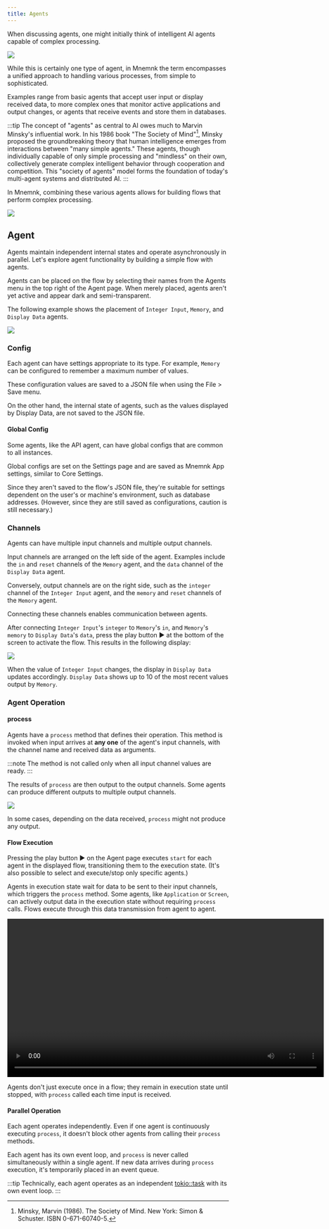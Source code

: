 ```yaml
---
title: Agents
---
```


When discussing agents, one might initially think of intelligent AI agents capable of complex processing.

![](/images/guide/agents/chat-model-agent.png)

While this is certainly one type of agent, in Mnemnk the term encompasses a unified approach to handling various processes, from simple to sophisticated.

Examples range from basic agents that accept user input or display received data, to more complex ones that monitor active applications and output changes, or agents that receive events and store them in databases.

:::tip
The concept of "agents" as central to AI owes much to Marvin Minsky's influential work.
In his 1986 book "The Society of Mind"[^1], Minsky proposed the groundbreaking theory that human intelligence emerges from interactions between "many simple agents."
These agents, though individually capable of only simple processing and "mindless" on their own, collectively generate complex intelligent behavior through cooperation and competition.
This "society of agents" model forms the foundation of today's multi-agent systems and distributed AI.
:::

In Mnemnk, combining these various agents allows for building flows that perform complex processing.

![](/images/guide/agents/simple-chat-bot.png)

## Agent

Agents maintain independent internal states and operate asynchronously in parallel.
Let's explore agent functionality by building a simple flow with agents.

Agents can be placed on the flow by selecting their names from the Agents menu in the top right of the Agent page.
When merely placed, agents aren't yet active and appear dark and semi-transparent.

The following example shows the placement of `Integer Input`, `Memory`, and `Display Data` agents.

![](/images/guide/agents/first-agent-flow1.png)

### Config

Each agent can have settings appropriate to its type. For example, `Memory` can be configured to remember a maximum number of values.

These configuration values are saved to a JSON file when using the File > Save menu.

On the other hand, the internal state of agents, such as the values displayed by Display Data, are not saved to the JSON file.

<Expansion title="Global Config" showIcon={false}>

#### Global Config

Some agents, like the API agent, can have global configs that are common to all instances.

Global configs are set on the Settings page and are saved as Mnemnk App settings, similar to Core Settings.

Since they aren't saved to the flow's JSON file, they're suitable for settings dependent on the user's or machine's environment, such as database addresses.
(However, since they are still saved as configurations, caution is still necessary.)

</Expansion>

### Channels

Agents can have multiple input channels and multiple output channels.

Input channels are arranged on the left side of the agent.
Examples include the `in` and `reset` channels of the `Memory` agent, and the `data` channel of the `Display Data` agent.

Conversely, output channels are on the right side, such as
the `integer` channel of the `Integer Input` agent, and the `memory` and `reset` channels of the `Memory` agent.

Connecting these channels enables communication between agents.

After connecting `Integer Input`'s `integer` to `Memory`'s `in`, and `Memory`'s `memory` to `Display Data`'s `data`, press the play button ▶ at the bottom of the screen to activate the flow.
This results in the following display:

![](/images/guide/agents/first-agent-flow2.png)

When the value of `Integer Input` changes, the display in `Display Data` updates accordingly.
`Display Data` shows up to 10 of the most recent values output by `Memory`.

### Agent Operation

#### process

Agents have a `process` method that defines their operation.
This method is invoked when input arrives at **any one** of the agent's input channels, with the channel name and received data as arguments.

:::note
The method is not called only when all input channel values are ready.
:::

The results of `process` are then output to the output channels.
Some agents can produce different outputs to multiple output channels.

![](/images/guide/agents/web-base-loader-agent.png)

In some cases, depending on the data received, `process` might not produce any output.

#### Flow Execution

Pressing the play button ▶ on the Agent page executes `start` for each agent in the displayed flow, transitioning them to the execution state.
(It's also possible to select and execute/stop only specific agents.)

Agents in execution state wait for data to be sent to their input channels, which triggers the `process` method.
Some agents, like `Application` or `Screen`, can actively output data in the execution state without requiring `process` calls.
Flows execute through this data transmission from agent to agent.

<video src="/images/guide/agents/interval-timer.mp4" controls="true" width="720px">interval timer</video>

Agents don't just execute once in a flow; they remain in execution state until stopped, with `process` called each time input is received.

#### Parallel Operation

Each agent operates independently.
Even if one agent is continuously executing `process`, it doesn't block other agents from calling their `process` methods.

Each agent has its own event loop, and `process` is never called simultaneously within a single agent.
If new data arrives during `process` execution, it's temporarily placed in an event queue.

:::tip
Technically, each agent operates as an independent [tokio::task](https://docs.rs/tokio/latest/tokio/task/) with its own event loop.
:::

[^1]: Minsky, Marvin (1986). The Society of Mind. New York: Simon & Schuster. ISBN 0-671-60740-5.
